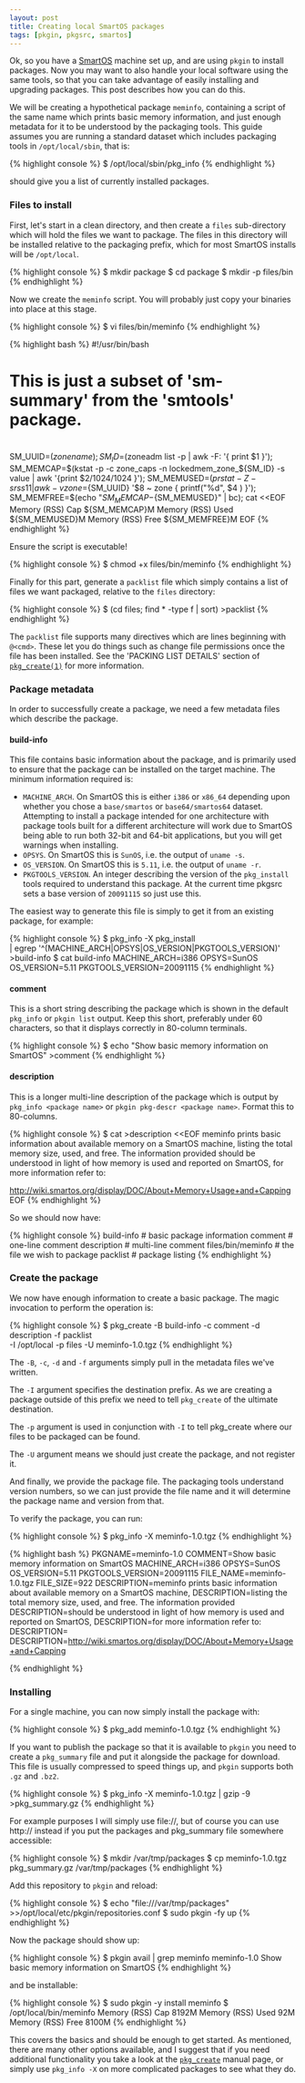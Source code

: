 ```yaml
---
layout: post
title: Creating local SmartOS packages
tags: [pkgin, pkgsrc, smartos]
---
```


Ok, so you have a [SmartOS](http://smartos.org/) machine set up, and are using
`pkgin` to install packages.  Now you may want to also handle your local
software using the same tools, so that you can take advantage of easily
installing and upgrading packages.  This post describes how you can do this.

We will be creating a hypothetical package `meminfo`, containing a script of
the same name which prints basic memory information, and just enough metadata
for it to be understood by the packaging tools.  This guide assumes you are
running a standard dataset which includes packaging tools in `/opt/local/sbin`,
that is:

{% highlight console %}
$ /opt/local/sbin/pkg_info
{% endhighlight %}

should give you a list of currently installed packages.

### Files to install

First, let's start in a clean directory, and then create a `files`
sub-directory which will hold the files we want to package.  The files in this
directory will be installed relative to the packaging prefix, which for most
SmartOS installs will be `/opt/local`.

{% highlight console %}
$ mkdir package
$ cd package
$ mkdir -p files/bin
{% endhighlight %}

Now we create the `meminfo` script.  You will probably just copy your binaries
into place at this stage.

{% highlight console %}
$ vi files/bin/meminfo
{% endhighlight %}

{% highlight bash %}
#!/usr/bin/bash
#
# This is just a subset of 'sm-summary' from the 'smtools' package.
#
SM_UUID=$(zonename);
SM_ID=$(zoneadm list -p | awk -F: '{ print $1 }');
SM_MEMCAP=$(kstat -p -c zone_caps -n lockedmem_zone_${SM_ID} -s value | awk '{print $2/1024/1024 }');
SM_MEMUSED=$(prstat -Z -s rss 1 1 | awk -v zone=${SM_UUID} '$8 ~ zone { printf("%d", $4 ) }');
SM_MEMFREE=$(echo "${SM_MEMCAP}-${SM_MEMUSED}" | bc);
cat <<EOF
Memory (RSS) Cap    ${SM_MEMCAP}M
Memory (RSS) Used   ${SM_MEMUSED}M
Memory (RSS) Free   ${SM_MEMFREE}M
EOF
{% endhighlight %}

Ensure the script is executable!

{% highlight console %}
$ chmod +x files/bin/meminfo
{% endhighlight %}

Finally for this part, generate a `packlist` file which simply contains a list
of files we want packaged, relative to the `files` directory:

{% highlight console %}
$ (cd files; find * -type f | sort) >packlist
{% endhighlight %}

The `packlist` file supports many directives which are lines beginning with
`@<cmd>`.  These let you do things such as change file permissions once the
file has been installed.  See the 'PACKING LIST DETAILS' section of
[`pkg_create(1)`](http://netbsd.gw.com/cgi-bin/man-cgi?pkg_create) for more
information.

### Package metadata

In order to successfully create a package, we need a few metadata files which
describe the package.

#### build-info

This file contains basic information about the package, and is primarily used
to ensure that the package can be installed on the target machine.  The minimum
information required is:

* `MACHINE_ARCH`.  On SmartOS this is either `i386` or `x86_64` depending upon
  whether you chose a `base/smartos` or `base64/smartos64` dataset.  Attempting
  to install a package intended for one architecture with package tools built
  for a different architecture will work due to SmartOS being able to run both
  32-bit and 64-bit applications, but you will get warnings when installing.
* `OPSYS`.  On SmartOS this is `SunOS`, i.e. the output of `uname -s`.
* `OS_VERSION`.  On SmartOS this is `5.11`, i.e. the output of `uname -r`.
* `PKGTOOLS_VERSION`.  An integer describing the version of the `pkg_install`
  tools required to understand this package.  At the current time pkgsrc sets
  a base version of `20091115` so just use this.

The easiest way to generate this file is simply to get it from an existing
package, for example:

{% highlight console %}
$ pkg_info -X pkg_install \
  | egrep '^(MACHINE_ARCH|OPSYS|OS_VERSION|PKGTOOLS_VERSION)' >build-info
$ cat build-info
MACHINE_ARCH=i386
OPSYS=SunOS
OS_VERSION=5.11
PKGTOOLS_VERSION=20091115
{% endhighlight %}

#### comment

This is a short string describing the package which is shown in the default
`pkg_info` or `pkgin list` output.  Keep this short, preferably under 60
characters, so that it displays correctly in 80-column terminals.

{% highlight console %}
$ echo "Show basic memory information on SmartOS" >comment
{% endhighlight %}

#### description

This is a longer multi-line description of the package which is output by
`pkg_info <package name>` or `pkgin pkg-descr <package name>`.  Format this to
80-columns.

{% highlight console %}
$ cat >description <<EOF
meminfo prints basic information about available memory on a SmartOS machine,
listing the total memory size, used, and free.  The information provided
should be understood in light of how memory is used and reported on SmartOS,
for more information refer to:

http://wiki.smartos.org/display/DOC/About+Memory+Usage+and+Capping
EOF
{% endhighlight %}

So we should now have:

{% highlight console %}
build-info          # basic package information
comment             # one-line comment
description         # multi-line comment
files/bin/meminfo   # the file we wish to package
packlist            # package listing
{% endhighlight %}

### Create the package

We now have enough information to create a basic package.  The magic invocation
to perform the operation is:

{% highlight console %}
$ pkg_create -B build-info -c comment -d description -f packlist \
  -I /opt/local -p files -U meminfo-1.0.tgz
{% endhighlight %}

The `-B`, `-c`, `-d` and `-f` arguments simply pull in the metadata files we've
written.

The `-I` argument specifies the destination prefix.  As we are creating a
package outside of this prefix we need to tell `pkg_create` of the ultimate
destination.

The `-p` argument is used in conjunction with `-I` to tell pkg_create where our
files to be packaged can be found.

The `-U` argument means we should just create the package, and not register it.

And finally, we provide the package file.  The packaging tools understand
version numbers, so we can just provide the file name and it will determine the
package name and version from that.

To verify the package, you can run:

{% highlight console %}
$ pkg_info -X meminfo-1.0.tgz
{% endhighlight %}

{% highlight bash %}
PKGNAME=meminfo-1.0
COMMENT=Show basic memory information on SmartOS
MACHINE_ARCH=i386
OPSYS=SunOS
OS_VERSION=5.11
PKGTOOLS_VERSION=20091115
FILE_NAME=meminfo-1.0.tgz
FILE_SIZE=922
DESCRIPTION=meminfo prints basic information about available memory on a SmartOS machine,
DESCRIPTION=listing the total memory size, used, and free.  The information provided
DESCRIPTION=should be understood in light of how memory is used and reported on SmartOS,
DESCRIPTION=for more information refer to:
DESCRIPTION=
DESCRIPTION=http://wiki.smartos.org/display/DOC/About+Memory+Usage+and+Capping

{% endhighlight %}

### Installing

For a single machine, you can now simply install the package with:

{% highlight console %}
$ pkg_add meminfo-1.0.tgz
{% endhighlight %}

If you want to publish the package so that it is available to `pkgin` you need
to create a `pkg_summary` file and put it alongside the package for download.
This file is usually compressed to speed things up, and `pkgin` supports both
`.gz` and `.bz2`.

{% highlight console %}
$ pkg_info -X meminfo-1.0.tgz | gzip -9 >pkg_summary.gz
{% endhighlight %}

For example purposes I will simply use file://, but of course you can use
http:// instead if you put the packages and pkg_summary file somewhere
accessible:

{% highlight console %}
$ mkdir /var/tmp/packages
$ cp meminfo-1.0.tgz pkg_summary.gz /var/tmp/packages
{% endhighlight %}

Add this repository to `pkgin` and reload:

{% highlight console %}
$ echo "file:///var/tmp/packages" >>/opt/local/etc/pkgin/repositories.conf
$ sudo pkgin -fy up
{% endhighlight %}

Now the package should show up:

{% highlight console %}
$ pkgin avail | grep meminfo
meminfo-1.0          Show basic memory information on SmartOS
{% endhighlight %}

and be installable:

{% highlight console %}
$ sudo pkgin -y install meminfo
$ /opt/local/bin/meminfo
Memory (RSS) Cap    8192M
Memory (RSS) Used   92M
Memory (RSS) Free   8100M
{% endhighlight %}

This covers the basics and should be enough to get started.  As mentioned,
there are many other options available, and I suggest that if you need
additional functionality you take a look at the
[`pkg_create`](http://netbsd.gw.com/cgi-bin/man-cgi?pkg_create) manual page, or
simply use `pkg_info -X` on more complicated packages to see what they do.
